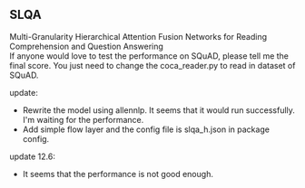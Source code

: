## SLQA

Multi-Granularity Hierarchical Attention Fusion Networks
for Reading Comprehension and Question Answering    
If anyone would love to test the performance on SQuAD, please tell me the final score. 
You just need to change the coca_reader.py to read in dataset of SQuAD.

update:
- Rewrite the model using allennlp. It seems that it would run successfully. I'm waiting for the performance. 
- Add simple flow layer and the config file is slqa_h.json in package config.

update 12.6:
- It seems that the performance is not good enough.